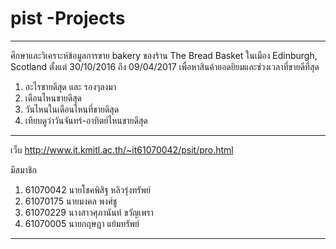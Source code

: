 # pist -Projects
-----------------------------------------------------------------------------------------------------------------------------------------------

ศึกษาและวิเคราะห์ข้อมูลการขาย bakery ของร้าน The Bread Basket ในเมือง Edinburgh, Scotland ตั้งแต่ 30/10/2016 ถึง 09/04/2017 
เพื่อหาสินค้ายอดยิยมและช่วงเวลาที่ขายดีที่สุด

1. อะไรขายดีสุด และ รองๆลงมา
2. เดือนไหนขายดีสุด
3. วันไหนในเดือนไหนที่ขายดีสุด
4. เทียบดูว่าวันจันทร์-อาทิตย์ไหนขายดีสุด

-----------------------------------------------------------------------------------------------------------------------------------------------
เว็บ http://www.it.kmitl.ac.th/~it61070042/psit/pro.html

มีสมาชิก 
1. 61070042 นายโชคพิสิฐ หลิวรุ่งทรัพย์
2. 61070175 นายมงคล พงศ์ชู
3. 61070229 นางสาวศุภานันท์ ขวัญเพรา
4. 61070005 นายกฤษฎา แย้มทรัพย์

-----------------------------------------------------------------------------------------------------------------------------------------------

